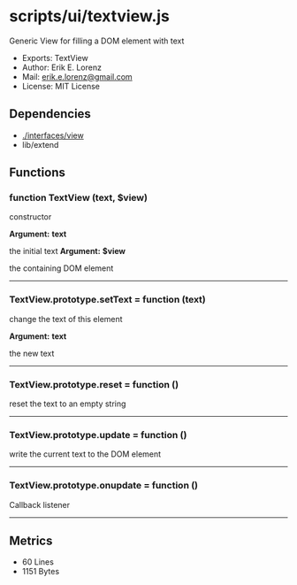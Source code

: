 # scripts/ui/textview.js


Generic View for filling a DOM element with text

* Exports: TextView
* Author: Erik E. Lorenz 
* Mail: <erik.e.lorenz@gmail.com>
* License: MIT License


## Dependencies

* <a href="./interfaces/view.html">./interfaces/view</a>
* lib/extend

## Functions

###   function TextView (text, $view)
constructor

**Argument:** **text**

the initial text
**Argument:** **$view**

the containing DOM element

---


###   TextView.prototype.setText = function (text)
change the text of this element

**Argument:** **text**

the new text

---


###   TextView.prototype.reset = function ()
reset the text to an empty string

---


###   TextView.prototype.update = function ()
write the current text to the DOM element

---


###   TextView.prototype.onupdate = function ()
Callback listener

---

## Metrics

* 60 Lines
* 1151 Bytes

